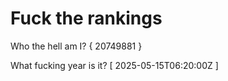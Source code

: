 # Fuck the rankings

Who the hell am I?
{ 20749881 }

What fucking year is it?
[ 2025-05-15T06:20:00Z ]
